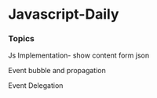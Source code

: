 # Javascript-Daily
### Topics
<p>Js Implementation- show content form json </p>
<p>Event bubble and propagation</p>
<p>Event Delegation</p>
